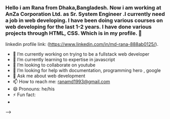 ### Hello i am Rana from Dhaka,Bangladesh. Now i am working at AnZa Corporation Ltd. as Sr. System Engineer .I currently need a job in web developing. I have been doing various courses on web developing for the last 1-2 years. I have done various projects through HTML, CSS. Which is in my profile.  👋

linkedin profile link: (https://www.linkedin.com/in/md-rana-888ab0125/). 
- 🔭 I’m currently working on trying to be a fullstack web developer
- 🌱 I’m currently learning to expertise in javascript
- 👯 I’m looking to collaborate on youtube
- 🤔 I’m looking for help with documentation, programming hero , google
- 💬 Ask me about web development
- 📫 How to reach me: ranamd1993@gmail.com
- 😄 Pronouns: he/his
- ⚡ Fun fact: 
- 
-->
